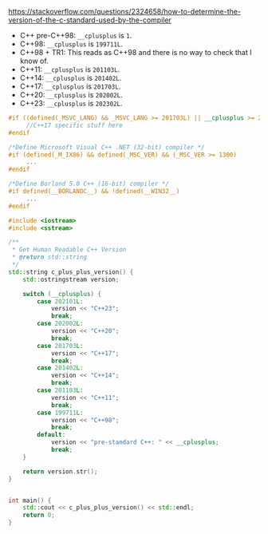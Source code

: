 https://stackoverflow.com/questions/2324658/how-to-determine-the-version-of-the-c-standard-used-by-the-compiler

- C++ pre-C++98: `__cplusplus` is `1`.
- C++98: `__cplusplus` is `199711L`.
- C++98 + TR1: This reads as C++98 and there is no way to check that I know of.
- C++11: `__cplusplus` is `201103L`.
- C++14: `__cplusplus` is `201402L`.
- C++17: `__cplusplus` is `201703L`.
- C++20: `__cplusplus` is `202002L`.
- C++23: `__cplusplus` is `202302L`.


```cpp
#if ((defined(_MSVC_LANG) && _MSVC_LANG >= 201703L) || __cplusplus >= 201703L)
     //C++17 specific stuff here
#endif
```

```cpp
/*Define Microsoft Visual C++ .NET (32-bit) compiler */
#if (defined(_M_IX86) && defined(_MSC_VER) && (_MSC_VER >= 1300)
     ...
#endif

/*Define Borland 5.0 C++ (16-bit) compiler */
#if defined(__BORLANDC__) && !defined(__WIN32__)
     ...
#endif
```

```cpp
#include <iostream>
#include <sstream>

/**
 * Get Human Readable C++ Version
 * @return std::string
 */
std::string c_plus_plus_version() {
    std::ostringstream version;

    switch (__cplusplus) {
        case 202101L:
            version << "C++23";
            break;
        case 202002L:
            version << "C++20";
            break;
        case 201703L:
            version << "C++17";
            break;
        case 201402L:
            version << "C++14";
            break;
        case 201103L:
            version << "C++11";
            break;
        case 199711L:
            version << "C++98";
            break;
        default:
            version << "pre-standard C++: " << __cplusplus;
            break;
    }

    return version.str();
}


int main() {
    std::cout << c_plus_plus_version() << std::endl;
    return 0;
}


```